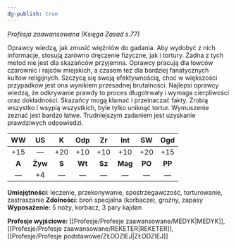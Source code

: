 ```yaml
---
dg-publish: true
---
```

*Profesja zaawansowana (Księga Zasad s.77)*

Oprawcy wiedzą, jak zmusić więźniów do gadania. Aby wydobyć z nich informacje, stosują zarówno dręczenie fizyczne, jak i tortury. Żadna z tych metod nie jest dla skazańców przyjemna. Oprawcy pracują dla łowców czarownic i rajców miejskich, a czasem też dla bardziej fanatycznych kultów religijnych. Szczycą się swoją efektywnością, choć w większości przypadków jest ona wynikiem przesadnej brutalności. Najlepsi oprawcy wiedzą, że odkrywanie prawdy to proces długotrwały i wymaga cierpliwości oraz dokładności. Skazańcy mogą kłamać i przeinaczać fakty. Zrobią wszystko i wsypią wszystkich, byle tylko uniknąć tortur. Wymuszenie zeznać jest bardzo łatwe. Trudniejszym zadaniem jest uzyskanie prawdziwych odpowiedzi.

|  WW   |   US    |   K   |  Odp   |   Zr   |   Int   |   SW   |  Ogd   |
|:-----:|:-------:|:-----:|:------:|:------:|:-------:|:------:|:------:|
|  +15  |    —    |  +20  |  +10   |  +10   |   +10   |  +20   |  +15   |
| **A** | **Żyw** | **S** | **Wt** | **Sz** | **Mag** | **PO** | **PP** |
|   —   |   +4    |   —   |   —    |   —    |    —    |   —    |   —    |

**Umiejętności**: leczenie, przekonywanie, spostrzegawczość, torturowanie, zastraszanie
**Zdolności**: broń specjalna (korbacze), groźny, zapasy
**Wyposażenie:** 5 noży, korbacz, 3 pary kajdan

**Profesje wyjściowe:** [[Profesje/Profesje zaawansowane/MEDYK\|MEDYK]], [[Profesje/Profesje zaawansowane/REKETER\|REKETER]], [[Profesje/Profesje podstawowe/ZŁODZIEJ\|ZŁODZIEJ]]
